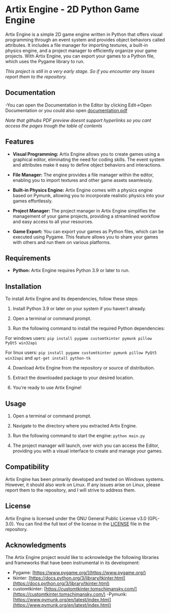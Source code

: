 # Artix Engine - 2D Python Game Engine

Artix Engine is a simple 2D game engine written in Python that offers visual programming through an event system and provides object behaviors called attributes. It includes a file manager for importing textures, a built-in physics engine, and a project manager to efficiently organize your game projects. With Artix Engine, you can export your games to a Python file, which uses the Pygame library to run.

*This project is still in a very early stage. So if you encounter any Issues report them to the repository.*

## Documentation

-You can open the Documentation in the Editor by clicking Edit->Open Documentation or you could
also open [documentation.pdf](documentation.pdf)

*Note that githubs PDF preview doesnt support hyperlinks so you cant access the pages trough the table of contents*

## Features

- **Visual Programming:** Artix Engine allows you to create games using a graphical editor, eliminating the need for coding skills. The event system and attributes make it easy to define object behaviors and interactions.

- **File Manager:** The engine provides a file manager within the editor, enabling you to import textures and other game assets seamlessly.

- **Built-in Physics Engine:** Artix Engine comes with a physics engine based on Pymunk, allowing you to incorporate realistic physics into your games effortlessly.

- **Project Manager:** The project manager in Artix Engine simplifies the management of your game projects, providing a streamlined workflow and easy access to all your resources.

- **Game Export:** You can export your games as Python files, which can be executed using Pygame. This feature allows you to share your games with others and run them on various platforms.

## Requirements

- **Python:** Artix Engine requires Python 3.9 or later to run.

## Installation

To install Artix Engine and its dependencies, follow these steps:

1. Install Python 3.9 or later on your system if you haven't already.

2. Open a terminal or command prompt.

3. Run the following command to install the required Python dependencies: 

For windows users: ```pip install pygame customtkinter pymunk pillow PyQt5 win32api```

For linux users: ```pip install pygame customtkinter pymunk pillow PyQt5 win32api``` and ```apt-get install python-tk```

4. Download Artix Engine from the repository or source of distribution.

5. Extract the downloaded package to your desired location.

6. You're ready to use Artix Engine!

## Usage

1. Open a terminal or command prompt.

2. Navigate to the directory where you extracted Artix Engine.

3. Run the following command to start the engine: ```python main.py```

4. The project manager will launch, over wich you can access the Editor, providing you with a visual interface to create and manage your games.

## Compatibility

Artix Engine has been primarily developed and tested on Windows systems. However, it should also work on Linux. If any issues arise on Linux, please report them to the repository, and I will strive to address them.

## License

Artix Engine is licensed under the GNU General Public License v3.0 (GPL-3.0). You can find the full text of the license in the [LICENSE](LICENSE) file in the repository.

## Acknowledgments

The Artix Engine project would like to acknowledge the following libraries and frameworks that have been instrumental in its development:

- Pygame: [https://www.pygame.org/](https://www.pygame.org/)
- tkinter: [https://docs.python.org/3/library/tkinter.html](https://docs.python.org/3/library/tkinter.html)
- customtkinter: [https://customtkinter.tomschimansky.com/](https://customtkinter.tomschimansky.com/)
-Pymunk: [https://www.pymunk.org/en/latest/index.html](https://www.pymunk.org/en/latest/index.html)
